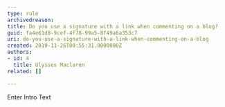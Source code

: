 ```yaml
---
type: rule
archivedreason: 
title: Do you use a signature with a link when commenting on a blog?
guid: fa4e61d8-9cef-4f78-99a5-8f49a6a353c7
uri: do-you-use-a-signature-with-a-link-when-commenting-on-a-blog
created: 2019-11-26T00:55:31.0000000Z
authors:
- id: 4
  title: Ulysses Maclaren
related: []

---
```



Enter Intro Text
<br><excerpt class='endintro'></excerpt><br>



